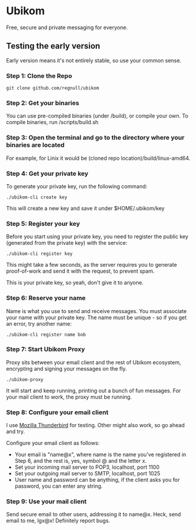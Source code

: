 # Ubikom
Free, secure and private messaging for everyone.

## Testing the early version
Early version means it's not entirely stable, so use your common sense.

### Step 1: Clone the Repo

```
git clone github.com/regnull/ubikom
```

### Step 2: Get your binaries
You can use pre-compiled binaries (under /build), or compile your own. To compile binaries, run /scripts/build.sh

### Step 3: Open the terminal and go to the directory where your binaries are located

For example, for Linix it would be (cloned repo location)/build/linux-amd64.

### Step 4: Get your private key
To generate your private key, run the following command:

```
./ubikom-cli create key
```

This will create a new key and save it under $HOME/.ubikom/key

### Step 5: Register your key
Before you start using your private key, you need to register the public key (generated from the private key) with the service:

```
./ubikom-cli register key
```

This might take a few seconds, as the server requires you to generate proof-of-work and send it with the request, to prevent spam.

This is your private key, so yeah, don't give it to anyone.

### Step 6: Reserve your name
Name is what you use to send and receive messages. You must associate your name with your private key. The name must be unique - so if you get an error, try another name:

```
./ubikom-cli register name bob
```

### Step 7: Start Ubikom Proxy
Proxy sits between your email client and the rest of Ubikom ecosystem, encrypting and signing your messages on the fly. 

```
./ubikom-proxy
```
It will start and keep running, printing out a bunch of fun messages. For your mail client to work, the proxy must be running.

### Step 8: Configure your email client
I use [Mozilla Thunderbird](https://www.thunderbird.net/en-US/) for testing. Other might also work, so go ahead and try. 

Configure your email client as follows:

* Your email is "name@x", where name is the name you've registered in Step 6, and the rest is, yes, symbol @ and the letter x.
* Set your incoming mail server to POP3, localhost, port 1100
* Set your outgoing mail server to SMTP, localhost, port 1025
* User name and password can be anything, if the client asks you for password, you can enter any string.

### Step 9: Use your mail client
Send secure email to other users, addressing it to name@x. 
Heck, send email to me, lgx@x! Definitely report bugs. 